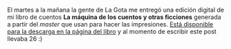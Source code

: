 <html><body><p>El martes a la mañana la gente de La Gota me entregó una edición digital de mi libro de cuentos <strong>La máquina de los cuentos y otras ficciones</strong> generada a partir del <em>master</em> que usan para hacer las impresiones. <a href="http://www.juanjoconti.com.ar/cuentos/" target="_blank">Está disponible para la descarga en la página del libro</a> y al momento de escribir este post llevaba 26 :)</p></body></html>